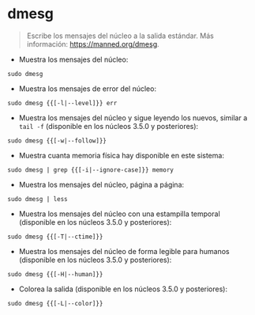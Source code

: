 # dmesg

> Escribe los mensajes del núcleo a la salida estándar.
> Más información: <https://manned.org/dmesg>.

- Muestra los mensajes del núcleo:

`sudo dmesg`

- Muestra los mensajes de error del núcleo:

`sudo dmesg {{[-l|--level]}} err`

- Muestra los mensajes del núcleo y sigue leyendo los nuevos, similar a `tail -f` (disponible en los núcleos 3.5.0 y posteriores):

`sudo dmesg {{[-w|--follow]}}`

- Muestra cuanta memoria física hay disponible en este sistema:

`sudo dmesg | grep {{[-i|--ignore-case]}} memory`

- Muestra los mensajes del núcleo, página a página:

`sudo dmesg | less`

- Muestra los mensajes del núcleo con una estampilla temporal (disponible en los núcleos 3.5.0 y posteriores):

`sudo dmesg {{[-T|--ctime]}}`

- Muestra los mensajes del núcleo de forma legible para humanos (disponible en los núcleos 3.5.0 y posteriores):

`sudo dmesg {{[-H|--human]}}`

- Colorea la salida (disponible en los núcleos 3.5.0 y posteriores):

`sudo dmesg {{[-L|--color]}}`
